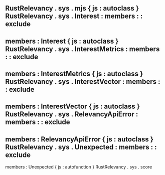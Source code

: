 #
RustRelevancy
.
sys
.
mjs
{
js
:
autoclass
}
RustRelevancy
.
sys
.
Interest
:
members
:
:
exclude
-
members
:
Interest
{
js
:
autoclass
}
RustRelevancy
.
sys
.
InterestMetrics
:
members
:
:
exclude
-
members
:
InterestMetrics
{
js
:
autoclass
}
RustRelevancy
.
sys
.
InterestVector
:
members
:
:
exclude
-
members
:
InterestVector
{
js
:
autoclass
}
RustRelevancy
.
sys
.
RelevancyApiError
:
members
:
:
exclude
-
members
:
RelevancyApiError
{
js
:
autoclass
}
RustRelevancy
.
sys
.
Unexpected
:
members
:
:
exclude
-
members
:
Unexpected
{
js
:
autofunction
}
RustRelevancy
.
sys
.
score
